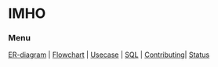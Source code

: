 # IMHO
### Menu
[ER-diagram](https://github.com/Distribuerede-Systemer-2017/IMHO-2/blob/master/documents/ER-diagram.png)
| [Flowchart](https://github.com/Distribuerede-Systemer-2017/IMHO-2/blob/master/documents/Flowchart_examQuiz.png)
 | [Usecase](https://github.com/Distribuerede-Systemer-2017/IMHO-2/blob/master/documents/Use%20cases.md) | [SQL](https://github.com/Distribuerede-Systemer-2017/IMHO-2/blob/master/src/Server/ResetDatabase/quizDB.sql) | [Contributing](https://github.com/Distribuerede-Systemer-2017/IMHO-2/blob/master/Contributing.md)| [Status](https://github.com/Distribuerede-Systemer-2017/IMHO-2/projects/1?)
